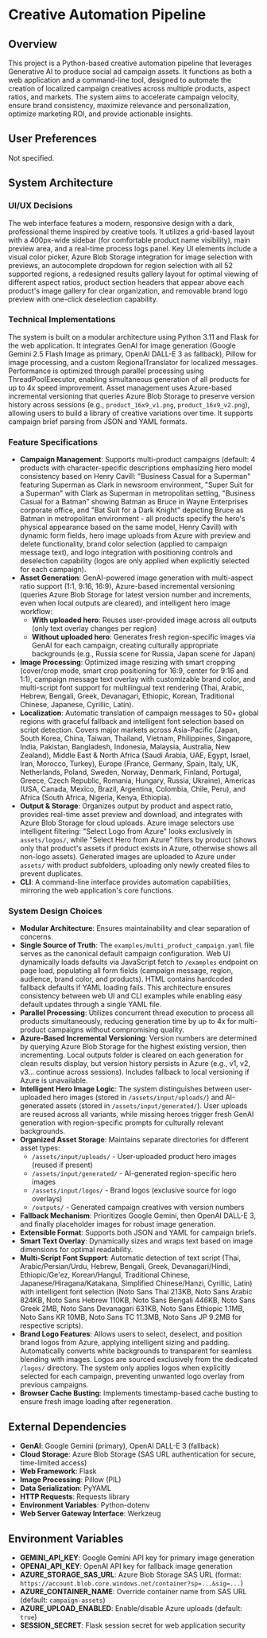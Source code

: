 # Creative Automation Pipeline

## Overview
This project is a Python-based creative automation pipeline that leverages Generative AI to produce social ad campaign assets. It functions as both a web application and a command-line tool, designed to automate the creation of localized campaign creatives across multiple products, aspect ratios, and markets. The system aims to accelerate campaign velocity, ensure brand consistency, maximize relevance and personalization, optimize marketing ROI, and provide actionable insights.

## User Preferences
Not specified.

## System Architecture

### UI/UX Decisions
The web interface features a modern, responsive design with a dark, professional theme inspired by creative tools. It utilizes a grid-based layout with a 400px-wide sidebar (for comfortable product name visibility), main preview area, and a real-time process logs panel. Key UI elements include a visual color picker, Azure Blob Storage integration for image selection with previews, an autocomplete dropdown for region selection with all 52 supported regions, a redesigned results gallery layout for optimal viewing of different aspect ratios, product section headers that appear above each product's image gallery for clear organization, and removable brand logo preview with one-click deselection capability.

### Technical Implementations
The system is built on a modular architecture using Python 3.11 and Flask for the web application. It integrates GenAI for image generation (Google Gemini 2.5 Flash Image as primary, OpenAI DALL-E 3 as fallback), Pillow for image processing, and a custom RegionalTranslator for localized messages. Performance is optimized through parallel processing using ThreadPoolExecutor, enabling simultaneous generation of all products for up to 4x speed improvement. Asset management uses Azure-based incremental versioning that queries Azure Blob Storage to preserve version history across sessions (e.g., `product_16x9_v1.png`, `product_16x9_v2.png`), allowing users to build a library of creative variations over time. It supports campaign brief parsing from JSON and YAML formats.

### Feature Specifications
- **Campaign Management**: Supports multi-product campaigns (default: 4 products with character-specific descriptions emphasizing hero model consistency based on Henry Cavill: "Business Casual for a Superman" featuring Superman as Clark in newsroom environment, "Super Suit for a Superman" with Clark as Superman in metropolitan setting, "Business Casual for a Batman" showing Batman as Bruce in Wayne Enterprises corporate office, and "Bat Suit for a Dark Knight" depicting Bruce as Batman in metropolitan environment - all products specify the hero's physical appearance based on the same model, Henry Cavill) with dynamic form fields, hero image uploads from Azure with preview and delete functionality, brand color selection (applied to campaign message text), and logo integration with positioning controls and deselection capability (logos are only applied when explicitly selected for each campaign).
- **Asset Generation**: GenAI-powered image generation with multi-aspect ratio support (1:1, 9:16, 16:9), Azure-based incremental versioning (queries Azure Blob Storage for latest version number and increments, even when local outputs are cleared), and intelligent hero image workflow:
  - **With uploaded hero**: Reuses user-provided image across all outputs (only text overlay changes per region)
  - **Without uploaded hero**: Generates fresh region-specific images via GenAI for each campaign, creating culturally appropriate backgrounds (e.g., Russia scene for Russia, Japan scene for Japan)
- **Image Processing**: Optimized image resizing with smart cropping (cover/crop mode, smart crop positioning for 16:9, center for 9:16 and 1:1), campaign message text overlay with customizable brand color, and multi-script font support for multilingual text rendering (Thai, Arabic, Hebrew, Bengali, Greek, Devanagari, Ethiopic, Korean, Traditional Chinese, Japanese, Cyrillic, Latin).
- **Localization**: Automatic translation of campaign messages to 50+ global regions with graceful fallback and intelligent font selection based on script detection. Covers major markets across Asia-Pacific (Japan, South Korea, China, Taiwan, Thailand, Vietnam, Philippines, Singapore, India, Pakistan, Bangladesh, Indonesia, Malaysia, Australia, New Zealand), Middle East & North Africa (Saudi Arabia, UAE, Egypt, Israel, Iran, Morocco, Turkey), Europe (France, Germany, Spain, Italy, UK, Netherlands, Poland, Sweden, Norway, Denmark, Finland, Portugal, Greece, Czech Republic, Romania, Hungary, Russia, Ukraine), Americas (USA, Canada, Mexico, Brazil, Argentina, Colombia, Chile, Peru), and Africa (South Africa, Nigeria, Kenya, Ethiopia).
- **Output & Storage**: Organizes output by product and aspect ratio, provides real-time asset preview and download, and integrates with Azure Blob Storage for cloud uploads. Azure image selectors use intelligent filtering: "Select Logo from Azure" looks exclusively in `assets/logos/`, while "Select Hero from Azure" filters by product (shows only that product's assets if product exists in Azure, otherwise shows all non-logo assets). Generated images are uploaded to Azure under `assets/` with product subfolders, uploading only newly created files to prevent duplicates.
- **CLI**: A command-line interface provides automation capabilities, mirroring the web application's core functions.

### System Design Choices
- **Modular Architecture**: Ensures maintainability and clear separation of concerns.
- **Single Source of Truth**: The `examples/multi_product_campaign.yaml` file serves as the canonical default campaign configuration. Web UI dynamically loads defaults via JavaScript fetch to `/examples` endpoint on page load, populating all form fields (campaign message, region, audience, brand color, and products). HTML contains hardcoded fallback defaults if YAML loading fails. This architecture ensures consistency between web UI and CLI examples while enabling easy default updates through a single YAML file.
- **Parallel Processing**: Utilizes concurrent thread execution to process all products simultaneously, reducing generation time by up to 4x for multi-product campaigns without compromising quality.
- **Azure-Based Incremental Versioning**: Version numbers are determined by querying Azure Blob Storage for the highest existing version, then incrementing. Local outputs folder is cleared on each generation for clean results display, but version history persists in Azure (e.g., v1, v2, v3... continue across sessions). Includes fallback to local versioning if Azure is unavailable.
- **Intelligent Hero Image Logic**: The system distinguishes between user-uploaded hero images (stored in `/assets/input/uploads/`) and AI-generated assets (stored in `/assets/input/generated/`). User uploads are reused across all variants, while missing heroes trigger fresh GenAI generation with region-specific prompts for culturally relevant backgrounds.
- **Organized Asset Storage**: Maintains separate directories for different asset types:
  - `/assets/input/uploads/` - User-uploaded product hero images (reused if present)
  - `/assets/input/generated/` - AI-generated region-specific hero images
  - `/assets/input/logos/` - Brand logos (exclusive source for logo overlays)
  - `/outputs/` - Generated campaign creatives with version numbers
- **Fallback Mechanism**: Prioritizes Google Gemini, then OpenAI DALL-E 3, and finally placeholder images for robust image generation.
- **Extensible Format**: Supports both JSON and YAML for campaign briefs.
- **Smart Text Overlay**: Dynamically sizes and wraps text based on image dimensions for optimal readability.
- **Multi-Script Font Support**: Automatic detection of text script (Thai, Arabic/Persian/Urdu, Hebrew, Bengali, Greek, Devanagari/Hindi, Ethiopic/Ge'ez, Korean/Hangul, Traditional Chinese, Japanese/Hiragana/Katakana, Simplified Chinese/Hanzi, Cyrillic, Latin) with intelligent font selection (Noto Sans Thai 213KB, Noto Sans Arabic 824KB, Noto Sans Hebrew 110KB, Noto Sans Bengali 446KB, Noto Sans Greek 2MB, Noto Sans Devanagari 631KB, Noto Sans Ethiopic 1.1MB, Noto Sans KR 10MB, Noto Sans TC 11.3MB, Noto Sans JP 9.2MB for respective scripts).
- **Brand Logo Features**: Allows users to select, deselect, and position brand logos from Azure, applying intelligent sizing and padding. Automatically converts white backgrounds to transparent for seamless blending with images. Logos are sourced exclusively from the dedicated `/logos/` directory. The system only applies logos when explicitly selected for each campaign, preventing unwanted logo overlay from previous campaigns.
- **Browser Cache Busting**: Implements timestamp-based cache busting to ensure fresh image loading after regeneration.

## External Dependencies
- **GenAI**: Google Gemini (primary), OpenAI DALL-E 3 (fallback)
- **Cloud Storage**: Azure Blob Storage (SAS URL authentication for secure, time-limited access)
- **Web Framework**: Flask
- **Image Processing**: Pillow (PIL)
- **Data Serialization**: PyYAML
- **HTTP Requests**: Requests library
- **Environment Variables**: Python-dotenv
- **Web Server Gateway Interface**: Werkzeug

## Environment Variables
- **GEMINI_API_KEY**: Google Gemini API key for primary image generation
- **OPENAI_API_KEY**: OpenAI API key for fallback image generation  
- **AZURE_STORAGE_SAS_URL**: Azure Blob Storage SAS URL (format: `https://account.blob.core.windows.net/container?sp=...&sig=...`)
- **AZURE_CONTAINER_NAME**: Override container name from SAS URL (default: `campaign-assets`)
- **AZURE_UPLOAD_ENABLED**: Enable/disable Azure uploads (default: `true`)
- **SESSION_SECRET**: Flask session secret for web application security